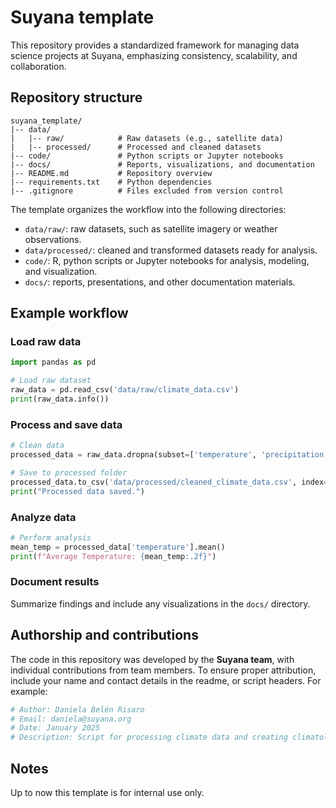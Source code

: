 # Suyana template

This repository provides a standardized framework for managing data science projects at Suyana, emphasizing consistency, scalability, and collaboration.

## Repository structure

```
suyana_template/
|-- data/
|   |-- raw/            # Raw datasets (e.g., satellite data)
|   |-- processed/      # Processed and cleaned datasets
|-- code/               # Python scripts or Jupyter notebooks
|-- docs/               # Reports, visualizations, and documentation
|-- README.md           # Repository overview
|-- requirements.txt    # Python dependencies
|-- .gitignore          # Files excluded from version control
```

The template organizes the workflow into the following directories:

- `data/raw/`: raw datasets, such as satellite imagery or weather observations.
- `data/processed/`: cleaned and transformed datasets ready for analysis.
- `code/`: R, python scripts or Jupyter notebooks for analysis, modeling, and visualization.
- `docs/`: reports, presentations, and other documentation materials.


## Example workflow

### Load raw data

```python
import pandas as pd

# Load raw dataset
raw_data = pd.read_csv('data/raw/climate_data.csv')
print(raw_data.info())
```

### Process and save data

```python
# Clean data
processed_data = raw_data.dropna(subset=['temperature', 'precipitation'])

# Save to processed folder
processed_data.to_csv('data/processed/cleaned_climate_data.csv', index=False)
print("Processed data saved.")
```

### Analyze data

```python
# Perform analysis
mean_temp = processed_data['temperature'].mean()
print(f"Average Temperature: {mean_temp:.2f}")
```

### Document results

Summarize findings and include any visualizations in the `docs/` directory.

## Authorship and contributions

The code in this repository was developed by the **Suyana team**, with individual contributions from team members. To ensure proper attribution, include your name and contact details in the readme, or script headers. For example:

```python
# Author: Daniela Belén Risaro
# Email: daniela@suyana.org
# Date: January 2025
# Description: Script for processing climate data and creating climatologies.
```

## Notes

Up to now this template is for internal use only.
